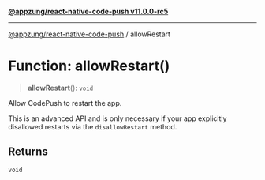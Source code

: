 [**@appzung/react-native-code-push v11.0.0-rc5**](../README.md)

---

[@appzung/react-native-code-push](../README.md) / allowRestart

# Function: allowRestart()

> **allowRestart**(): `void`

Allow CodePush to restart the app.

This is an advanced API and is only necessary if your app explicitly disallowed restarts via the `disallowRestart` method.

## Returns

`void`
